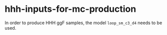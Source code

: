 # hhh-inputs-for-mc-production

In order to produce HHH ggF samples, the model `loop_sm_c3_d4` needs to be used. 



